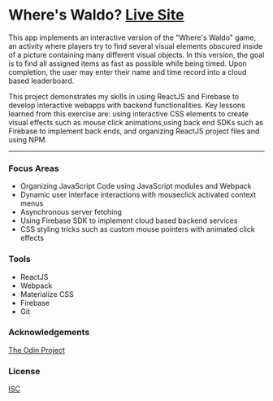 # Where's Waldo? [Live Site](https://jonro2955.github.io/odin_javascript_11_wheres_waldo/)

This app implements an interactive version of the "Where's Waldo" game, an activity where players try to find several visual elements obscured inside of a picture containing many different visual objects. In this version, the goal is to find all assigned items as fast as possible while being timed. Upon completion, the user may enter their name and time record into a cloud based leaderboard. 

This project demonstrates my skills in using ReactJS and Firebase to develop interactive webapps with backend functionalities. Key lessons learned from this exercise are: using interactive CSS elements to create visual effects such as mouse click animations,using back end SDKs such as Firebase to implement back ends, and organizing ReactJS project files and using NPM.   

<hr/>

### Focus Areas

- Organizing JavaScript Code using JavaScript modules and Webpack
- Dynamic user interface interactions with mouseclick activated context menus
- Asynchronous server fetching 
- Using Firebase SDK to implement cloud based backend services
- CSS styling tricks such as custom mouse pointers with animated click effects

### Tools

- ReactJS 
- Webpack
- Materialize CSS
- Firebase
- Git

### Acknowledgements

[The Odin Project](https://www.theodinproject.com/)

### License

[ISC](https://opensource.org/licenses/ISC)


